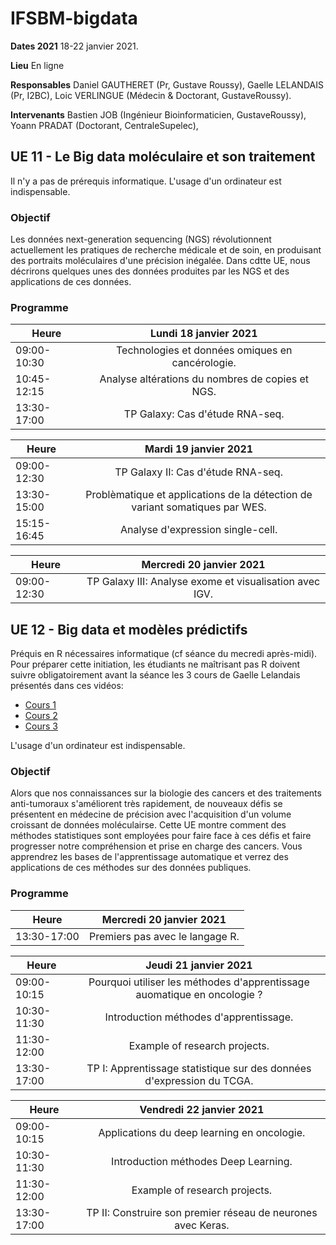 # IFSBM-bigdata

**Dates 2021** 18-22 janvier 2021.

**Lieu** En ligne

**Responsables** Daniel GAUTHERET (Pr, Gustave Roussy), Gaelle LELANDAIS (Pr, I2BC), Loic VERLINGUE (Médecin
& Doctorant, GustaveRoussy).

**Intervenants** Bastien JOB (Ingénieur Bioinformaticien, GustaveRoussy), Yoann PRADAT (Doctorant, CentraleSupelec),


## UE 11 - Le Big data moléculaire et son traitement 

Il n'y a pas de prérequis informatique. L'usage d'un ordinateur est indispensable.

### Objectif

Les données next-generation sequencing (NGS) révolutionnent actuellement les pratiques de recherche médicale et de soin,
en produisant des portraits moléculaires d'une précision inégalée. Dans cdtte UE, nous décrirons quelques unes des
données produites par les NGS et des applications de ces données.

### Programme

|  Heure  | Lundi 18 janvier 2021 |
| ----------- | :-----------------------------------------------: |
| 09:00-10:30 |  Technologies et données omiques en cancérologie. |
| 10:45-12:15 | Analyse altérations du nombres de copies et NGS. |
| 13:30-17:00 | TP Galaxy: Cas d'étude RNA-seq. |

|  Heure  | Mardi 19 janvier 2021 |
| ----------- | :-----------------------------------------------: |
| 09:00-12:30 | TP Galaxy II: Cas d'étude RNA-seq.|
| 13:30-15:00 | Problèmatique et applications de la détection de variant somatiques par WES. |
| 15:15-16:45 | Analyse d'expression single-cell. |

|  Heure  | Mercredi 20 janvier 2021 |
| ----------- | :-----------------------------------------------: |
| 09:00-12:30 | TP Galaxy III: Analyse exome et visualisation avec IGV.|

## UE 12 - Big data et modèles prédictifs

Préquis en R nécessaires informatique (cf séance du mecredi après-midi). Pour préparer cette initiation, les étudiants
ne maîtrisant pas R doivent suivre obligatoirement avant la séance les 3 cours de Gaelle Lelandais présentés dans ces
vidéos:

* [Cours 1](https://youtu.be/lJfKk7QnFhE)
* [Cours 2](https://youtu.be/AP4XxVvyMbo)
* [Cours 3](https://youtu.be/K_3BMjkVj7Y)

L'usage d'un ordinateur est indispensable.

### Objectif

Alors que nos connaissances sur la biologie des cancers et des traitements anti-tumoraux s'améliorent très rapidement,
de nouveaux défis se présentent en médecine de précision avec l'acquisition d'un volume croissant de données
moléculairse. Cette UE montre comment des méthodes statistiques sont employées pour faire face à ces défis et faire
progresser notre compréhension et prise en charge des cancers. Vous apprendrez les bases de l'apprentissage automatique
et verrez des applications de ces méthodes sur des données publiques.

### Programme

|  Heure  | Mercredi 20 janvier 2021 |
| ----------- | :-----------------------------------------------: |
| 13:30-17:00 | Premiers pas avec le langage R.|


|  Heure  | Jeudi 21 janvier 2021 |
| ----------- | :-----------------------------------------------: |
| 09:00-10:15 | Pourquoi utiliser les méthodes d'apprentissage auomatique en oncologie ? |
| 10:30-11:30 | Introduction méthodes d'apprentissage. |
| 11:30-12:00 | Example of research projects. |
| 13:30-17:00 | TP I: Apprentissage statistique sur des données d'expression du TCGA. |

|  Heure  | Vendredi 22 janvier 2021 |
| ----------- | :-----------------------------------------------: |
| 09:00-10:15 | Applications du deep learning en oncologie. |
| 10:30-11:30 | Introduction méthodes Deep Learning. |
| 11:30-12:00 | Example of research projects. |
| 13:30-17:00 | TP II: Construire son premier réseau de neurones avec Keras. |
